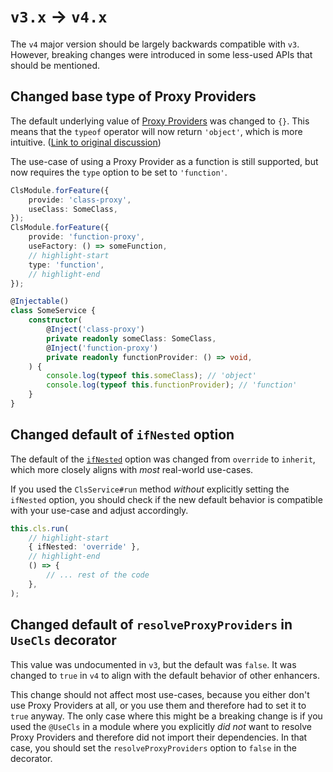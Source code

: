 # `v3.x` → `v4.x`

The `v4` major version should be largely backwards compatible with `v3`. However, breaking changes were introduced in some less-used APIs that should be mentioned.

## Changed base type of Proxy Providers

The default underlying value of [Proxy Providers](../03_features-and-use-cases/06_proxy-providers.md) was changed to `{}`. This means that the `typeof` operator will now return `'object'`, which is more intuitive. ([Link to original discussion](https://github.com/Papooch/nestjs-cls/issues/82))

The use-case of using a Proxy Provider as a function is still supported, but now requires the `type` option to be set to `'function'`.

```ts
ClsModule.forFeature({
    provide: 'class-proxy',
    useClass: SomeClass,
});
ClsModule.forFeature({
    provide: 'function-proxy',
    useFactory: () => someFunction,
    // highlight-start
    type: 'function',
    // highlight-end
});
```

```ts
@Injectable()
class SomeService {
    constructor(
        @Inject('class-proxy')
        private readonly someClass: SomeClass,
        @Inject('function-proxy')
        private readonly functionProvider: () => void,
    ) {
        console.log(typeof this.someClass); // 'object'
        console.log(typeof this.functionProvider); // 'function'
    }
}
```

## Changed default of `ifNested` option

The default of the [`ifNested`](../04_api/01_service-interface.md#clscontextoptions) option was changed from `override` to `inherit`, which more closely aligns with _most_ real-world use-cases.

If you used the `ClsService#run` method _without_ explicitly setting the `ifNested` option, you should check if the new default behavior is compatible with your use-case and adjust accordingly.

```ts
this.cls.run(
    // highlight-start
    { ifNested: 'override' },
    // highlight-end
    () => {
        // ... rest of the code
    },
);
```

## Changed default of `resolveProxyProviders` in `UseCls` decorator

This value was undocumented in `v3`, but the default was `false`. It was changed to `true` in `v4` to align with the default behavior of other enhancers.

This change should not affect most use-cases, because you either don't use Proxy Providers at all, or you use them and therefore had to set it to `true` anyway. The only case where this might be a breaking change is if you used the `@UseCls` in a module where you explicitly _did not_ want to resolve Proxy Providers and therefore did not import their dependencies. In that case, you should set the `resolveProxyProviders` option to `false` in the decorator.
